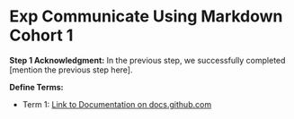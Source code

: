   # Exp Communicate Using Markdown Cohort 1

  **Step 1 Acknowledgment:** In the previous step, we successfully completed [mention the previous step here].

  **Define Terms:**
  - Term 1: [Link to Documentation on docs.github.com](https://docs.github.com/en/site-policy/github-terms/github-terms-of-service)
